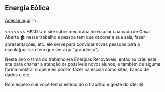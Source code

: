 ## Energia Eólica
<a href="./HOME.html">Acesse aqui</a> 👈

<<<<<<< HEAD
  Um site sobre meu trabalho escolar chamado de Casa Aberta 🏠 nesse trabalho a pessoa tem que decorar a sua sala, fazer apresentações, etc. ele serve para convidar novas pessoas para a escola(por isso tem que ser algo "grandioso").

  Neste ano o tema do trabalho era Energias Renováveis, então eu criei este site para chamar a atenção de possíveis novos alunos, e também de alguma forma mostrar o que eles podem fazer na escola como sites, banco de dados e etc.

  Bom espero que você tenha entendido o trabalho e goste do site. 😁
